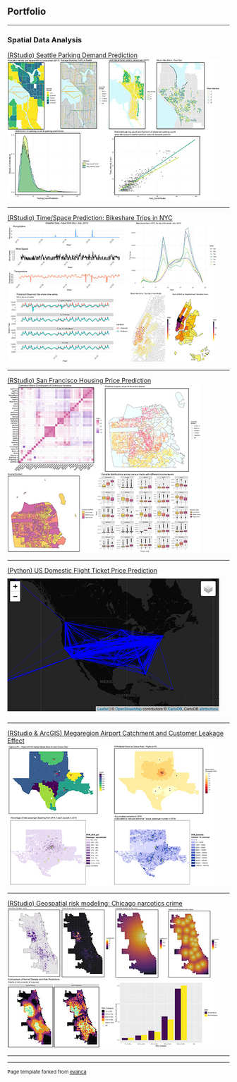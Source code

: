 ## Portfolio

---

### Spatial Data Analysis 

[(RStudio) Seattle Parking Demand Prediction](/project_markdown/Seattle_parking.html)
<img src="images/Seattle.jpg"/>

---
[(RStudio) Time/Space Prediction: Bikeshare Trips in NYC](/project_markdown/NYC_bikeshare.html)
<img src="images/bikeshare.jpg"/>

---
[(RStudio) San Francisco Housing Price Prediction](/project_markdown/SF_housingprice.html)
<img src="images/sfhousing.jpg"/>

---
[(Python) US Domestic Flight Ticket Price Prediction](https://cpln-flight-control.github.io/Airline-Ticket-Price-Prediction/Visualizations)
<img src="images/airfare.jpg"/>

---
[(RStudio & ArcGIS) Megaregion Airport Catchment and Customer Leakage Effect ](/project_markdown/Megaregion_Texas.html)
<img src="images/customerleakage.jpg"/>

---
[(RStudio) Geospatial risk modeling: Chicago narcotics crime](/project_markdown/Chicago_drugcrime.html)
<img src="images/chicago.jpg"/>

---





---
<p style="font-size:11px">Page template forked from <a href="https://github.com/evanca/quick-portfolio">evanca</a></p>
<!-- Remove above link if you don't want to attibute -->

